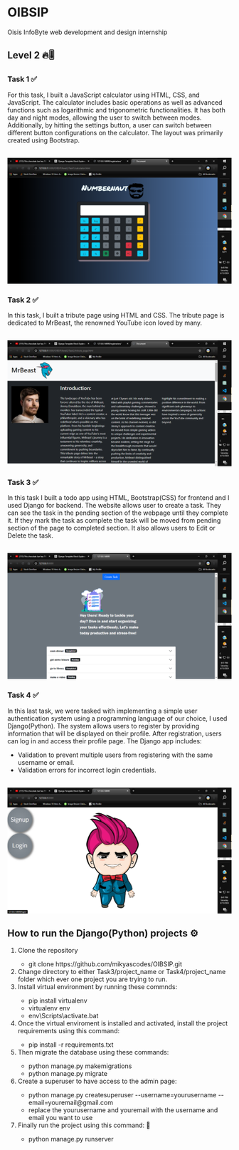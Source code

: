 # OIBSIP
Oisis InfoByte web development and design internship
## Level 2  🔥🎚️ 
### Task 1 ✅
For this task, I built a JavaScript calculator using HTML, CSS, and JavaScript. The calculator includes basic operations as well as advanced functions such as logarithmic and trigonometric functionalities. It has both day and night modes, allowing the user to switch between modes. Additionally, by hitting the settings button, a user can switch between different button configurations on the calculator. The layout was primarily created using Bootstrap.<br/><br/>

<img src="level2/Assets/Screenshot (2).png" alt="calculator-demo"/>

### Task 2 ✅
In this task, I built a tribute page using HTML and CSS. The tribute page is dedicated to MrBeast, the renowned YouTube icon loved by many.<br/><br/>

<img src="level2/Assets/Screenshot (3).png" alt="tributepage-demo"/>

### Task 3 ✅
In this task I built a todo app using HTML, Bootstrap(CSS) for frontend and I used Django for backend. The website allows user to create a task. They can see the task in the pending section of the webpage until they complete it. If they mark the task as complete the task will be moved from pending section of the page to completed section. It also allows users to Edit or Delete the task.<br/><br/>

<img src="level2/Assets/Screenshot (4).png" alt="todoapp-demo"/>

### Task 4 ✅
In this last task, we were tasked with implementing a simple user authentication system using a programming language of our choice, I used Django(Python). The system allows users to register by providing information that will be displayed on their profile. After registration, users can log in and access their profile page. The Django app includes:
<ul>
<li>Validation to prevent multiple users from registering with the same username or email.</li>
<li>Validation errors for incorrect login credentials.</li>
</ul>
<br/>

<img src="level2/Assets/Screenshot (1).png" alt="authentication-demo"/>

## How to run the Django(Python) projects ⚙️
<ol>
<li> Clone the repository </li>
    <ul>
    <li>git clone https://github.com/mikyascodes/OIBSIP.git</li>
    </ul>
<li> Change directory to either Task3/project_name or Task4/project_name folder which ever one project you are  trying to run.</li>
<li> Install virtual environment by running these commnds:</li>
    <ul>
    <li>pip install virtualenv</li>
    <li>virtualenv env</li>
    <li>env\Scripts\activate.bat</li>
    </ul>
<li> Once the virtual enviroment is installed and activated, install the project requirements using this command:</li>
    <ul>
    <li>pip install -r requirements.txt</li>
    </ul>
<li>Then migrate the database using these commands:</li>
    <ul>
    <li>python manage.py makemigrations</li>
    <li>python manage.py migrate</li>
    </ul>
<li>Create a superuser to have access to the admin page:</li>
    <ul>
    <li>python manage.py createsuperuser --username=yourusername --email=youremail@gmail.com</li>
    <li>replace the yourusername and youremail with the username and email you want to use</li>
    </ul>
<li>Finally run the project using this command: 👏</li>
    <ul>
    <li>python manage.py runserver</li>
    </ul>
</ol>






